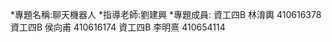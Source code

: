 *專題名稱:聊天機器人
*指導老師:劉建興
*專題成員:
        資工四B 林淯輿 410616378
        資工四B 侯向甫 410616174
        資工四B 李明熹 410654114
        
        
        
